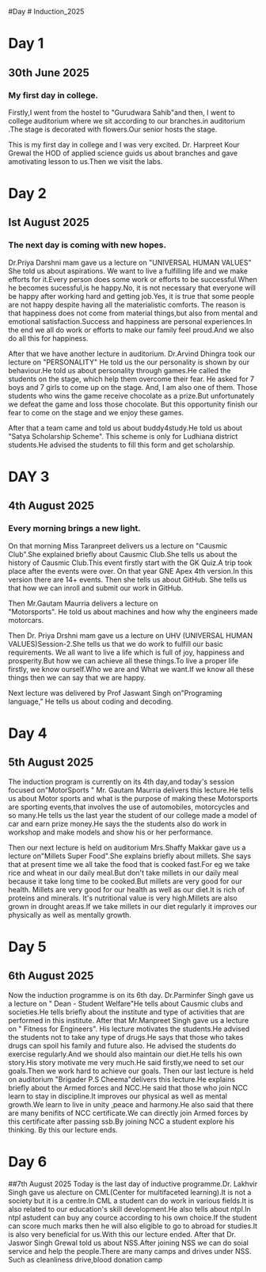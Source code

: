 #Day # Induction_2025
# Day 1 
## 30th June 2025
### My first day in college.

Firstly,I went from the hostel to  "Gurudwara Sahib"and  then, I went to college auditorium where we sit according to our branches.in auditorium .The stage is decorated with flowers.Our senior hosts the stage.

This is my first day in college and I was very excited. Dr. Harpreet Kour Grewal the HOD of applied science guids us about branches and gave amotivating lesson to us.Then we visit the labs.
 

# Day 2 
## Ist August 2025
 

### The next day is coming with new hopes.
Dr.Priya Darshni mam gave us a lecture on "UNIVERSAL  HUMAN VALUES" She told us about aspirations. We want to live a fulfilling life and we make efforts for it.Every person does some work or efforts to be successful.When he becomes sucessful,is he happy.No, it is not necessary that everyone will be happy after working hard and getting job.Yes, it is true that some people are not happy despite having all the materialistic comforts. The reason is that happiness does not come from material things,but also from mental and emotional satisfaction.Success and happiness are personal experiences.In the end we all do work or efforts to make our family feel proud.And we also do all this for happiness.


 After that we have another lecture in auditorium.
Dr.Arvind Dhingra took our lecture on "PERSONALITY" He told us the our personality is shown by our behaviour.He told us about personality through games.He called the students on the stage, which help them overcome their fear. He asked for 7 boys and 7 girls to come up on the stage. And, I am also one of them. Those students who wins the game receive chocolate as a prize.But unfortunately we defeat the game and loss those chocolate. But this opportunity finish our fear to come on the stage and we enjoy these games.


After that a team came and told us about buddy4study.He told us about "Satya Scholarship Scheme". This scheme is only for Ludhiana district students.He advised the students to fill this form and get scholarship.

# DAY 3

## 4th August 2025

### Every morning brings a new light.
 On that morning Miss Taranpreet delivers us a lecture on "Causmic Club".She explained briefly about Causmic Club.She tells us about the history of Causmic Club.This event firstly start with the GK Quiz.A trip took place after the events were over. On that year GNE Apex 4th version.In this version there are 14+ events.
Then she tells us about GitHub. She tells us that how we can inroll and submit our work in GitHub.

Then Mr.Gautam Maurria delivers a  lecture on  
"Motorsports". He told us about machines and how why the engineers made motorcars.


Then Dr. Priya Drshni mam gave us a lecture on UHV
(UNIVERSAL HUMAN VALUES)Session-2.She tells us that we do work to fulfill our basic requirements. We all want to live a life which is full of joy, happiness and prosperity.But how we can achieve all these things.To live a proper life firstly, we know ourself.Who we are and What we want.If we know all these things then we can say that we are happy.

Next lecture was delivered by Prof Jaswant Singh
on"Programing language," He tells us about coding and decoding.

# Day 4
## 5th August 2025
The induction program is currently on its 4th day,and today's session focused on"MotorSports "
Mr. Gautam Maurria delivers this lecture.He tells us about Motor sports and what is the purpose of making these Motorsports are sporting events,that involves the use of automobiles, motorcycles and so many.He tells us the last year the student of our college made a model of car and earn prize money.He says the the students also do work in workshop and make models and show his or her performance.

Then our next lecture is held on auditorium Mrs.Shaffy Makkar gave us a lecture on"Millets Super Food".She explains briefly about millets. She says that at present time we all take the food that is cooked fast.For eg we take rice and wheat in our daily meal.But don't take millets in our daily meal because it take long time to be cooked.But millets are very good for our health. Millets are very good for our health as well as our diet.It is rich of proteins and minerals. It's nutritional value is very high.Millets are also grown in drought areas.If we take millets in our diet regularly it improves our physically as well as mentally growth.
# Day 5
## 6th August 2025
Now the induction programme is on its  6th day. Dr.Parminfer Singh gave us a lecture on " Dean - Student Welfare"He tells about Causmic clubs and societies.He tells briefly about the institute and type of activities that are performed in this institute.
After that Mr.Manpreet Singh gave us a lecture on
 " Fitness for Engineers". His lecture motivates the students.He advised the students not to take any type of drugs.He says that those who takes drugs can spoil his family and future also. He advised the students do exercise regularly.And we
should also maintain our diet.He tells his own story.His story motivate me very much.He said firstly,we need to set our goals.Then we work hard to achieve our goals.
 Then our last lecture is held on auditorium "Brigader P.S Cheema"delivers this lecture.He explains briefly about the Armed forces and NCC.He said that those who join NCC learn to stay in discipline.It improves our physical as well as mental growth.We learn to live in unity ,peace and harmony.He also said that there are many benifits of NCC certificate.We can directly join Armed forces by this certificate after passing ssb.By joining NCC a student explore his thinking. By this our lecture ends.
# Day 6
##7th August 2025
Today is the last day of inductive programme.Dr. Lakhvir Singh gave us alecture on CML(Center for multifaceted learning).It is not a society but it is a centre.In CML a student can do work in various fields.It is also related to our education's skill development.He also tells about ntpl.In ntpl astudent can buy any cource according to his own choice.If the student can score much marks then he will also eligible to go to abroad for studies.It is also very beneficial for us.With this our lecture ended.
After that Dr. Jaswor Singh Grewal told us about 
 NSS.After joining NSS we can do soial service and help the people.There are many camps and drives under NSS. Such as cleanliness drive,blood donation camp 

